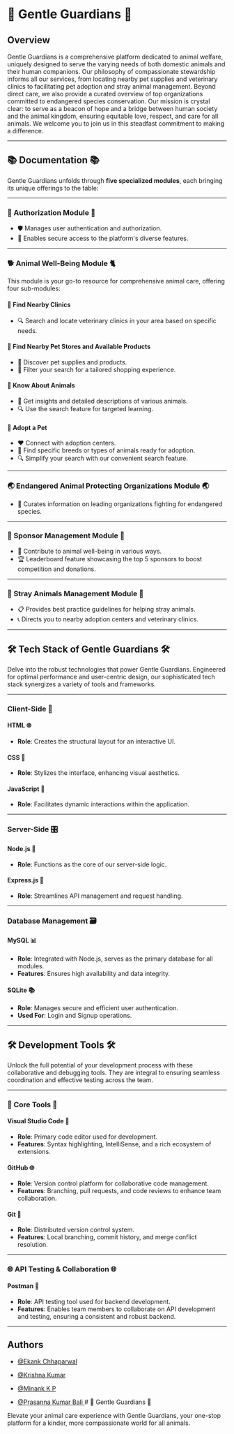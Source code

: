 
# 🐾 Gentle Guardians 🐾

## Overview

Gentle Guardians is a comprehensive platform dedicated to animal welfare, uniquely designed to serve the varying needs of both domestic animals and their human companions. Our philosophy of compassionate stewardship informs all our services, from locating nearby pet supplies and veterinary clinics to facilitating pet adoption and stray animal management. Beyond direct care, we also provide a curated overview of top organizations committed to endangered species conservation. Our mission is crystal clear: to serve as a beacon of hope and a bridge between human society and the animal kingdom, ensuring equitable love, respect, and care for all animals. We welcome you to join us in this steadfast commitment to making a difference.





---

## 📚 Documentation 📚

Gentle Guardians unfolds through **five specialized modules**, each bringing its unique offerings to the table:

---

### 🔐 Authorization Module 🔐

- 🛡 Manages user authentication and authorization.
- 🎯 Enables secure access to the platform's diverse features.

---

### 🐕 Animal Well-Being Module 🐈

This module is your go-to resource for comprehensive animal care, offering four sub-modules:

#### 🏥 Find Nearby Clinics

- 🔍 Search and locate veterinary clinics in your area based on specific needs.

#### 🛒 Find Nearby Pet Stores and Available Products

- 🎁 Discover pet supplies and products.
- 🧐 Filter your search for a tailored shopping experience.

#### 📘 Know About Animals

- 🐾 Get insights and detailed descriptions of various animals.
- 🔍 Use the search feature for targeted learning.

#### 🏡 Adopt a Pet

- ❤️ Connect with adoption centers.
- 🐶 Find specific breeds or types of animals ready for adoption.
- 🔍 Simplify your search with our convenient search feature.

---

### 🌏 Endangered Animal Protecting Organizations Module 🌏

- 🦏 Curates information on leading organizations fighting for endangered species.

---

### 💸 Sponsor Management Module 💸

- 🥇 Contribute to animal well-being in various ways.
- 🏆 Leaderboard feature showcasing the top 5 sponsors to boost competition and donations.

---

### 🐾 Stray Animals Management Module 🐾

- 📋 Provides best practice guidelines for helping stray animals.
- 📞 Directs you to nearby adoption centers and veterinary clinics.

---
## 🛠️ Tech Stack of Gentle Guardians 🛠️

Delve into the robust technologies that power Gentle Guardians. Engineered for optimal performance and user-centric design, our sophisticated tech stack synergizes a variety of tools and frameworks.

---

### Client-Side 🎨

#### HTML 🌐
- **Role**: Creates the structural layout for an interactive UI.

#### CSS 🎨
- **Role**: Stylizes the interface, enhancing visual aesthetics.

#### JavaScript 🚀
- **Role**: Facilitates dynamic interactions within the application.

----

### Server-Side 🎛️

#### Node.js 📡
- **Role**: Functions as the core of our server-side logic.

#### Express.js 🚂
- **Role**: Streamlines API management and request handling.

---

### Database Management 🗃️

#### MySQL 📊
- **Role**: Integrated with Node.js, serves as the primary database for all modules.
- **Features**: Ensures high availability and data integrity.

#### SQLite 📚
- **Role**: Manages secure and efficient user authentication.
- **Used For**: Login and Signup operations.

---
## 🛠️ Development Tools 🛠️

Unlock the full potential of your development process with these collaborative and debugging tools. They are integral to ensuring seamless coordination and effective testing across the team.

---

### 🎯 Core Tools 🎯

#### Visual Studio Code 📝
- **Role**: Primary code editor used for development.
- **Features**: Syntax highlighting, IntelliSense, and a rich ecosystem of extensions.

#### GitHub 🌐
- **Role**: Version control platform for collaborative code management.
- **Features**: Branching, pull requests, and code reviews to enhance team collaboration.

#### Git 🔄
- **Role**: Distributed version control system.
- **Features**: Local branching, commit history, and merge conflict resolution.

---

### 🌐 API Testing & Collaboration 🌐

#### Postman 💌
- **Role**: API testing tool used for backend development.
- **Features**: Enables team members to collaborate on API development and testing, ensuring a consistent and robust backend.

---
## Authors

- [@Ekank Chhaparwal](https://github.com/ekankchhaparwal)

- [@Krishna Kumar](https://github.com/krishna-9394)

- [@Minank K P](https://github.com/Minank-KP)

- [@Prasanna Kumar Bali ](https://github.com/prasannakumarbali)# 🐾 Gentle Guardians 🐾

Elevate your animal care experience with Gentle Guardians, your one-stop platform for a kinder, more compassionate world for all animals.
